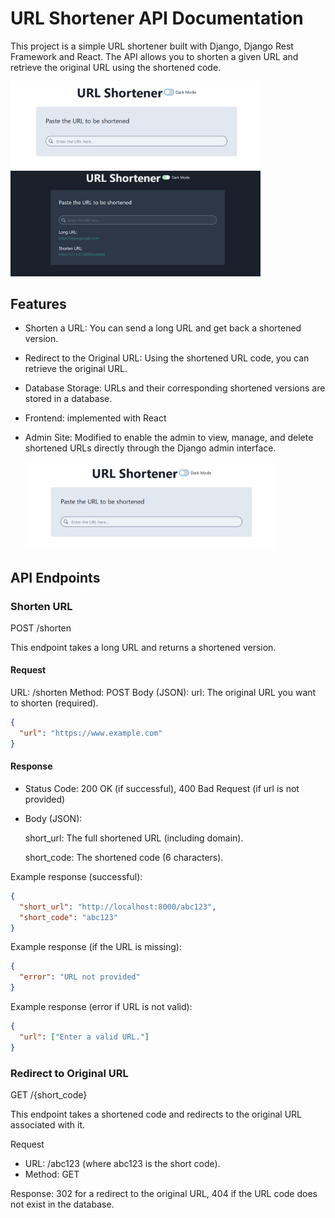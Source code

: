 # URL Shortener API Documentation

This project is a simple URL shortener built with Django, Django Rest Framework and React. The API allows you to shorten a given URL and retrieve the original URL using the shortened code.

<img src="https://github.com/MaayanBah/url-shortener/blob/6167b691e9142a185f0248a83273f9b832dead82/screenshots/light_mode.png" alt="Image Alt Text" width="400"/>

<img src="https://github.com/MaayanBah/url-shortener/blob/6167b691e9142a185f0248a83273f9b832dead82/screenshots/usage.png" alt="Image Alt Text" width="400"/>

## Features

- Shorten a URL: You can send a long URL and get back a shortened version.
- Redirect to the Original URL: Using the shortened URL code, you can retrieve the original URL.
- Database Storage: URLs and their corresponding shortened versions are stored in a database.
- Frontend: implemented with React
- Admin Site: Modified to enable the admin to view, manage, and delete shortened URLs directly through the Django admin interface.

  <img src="https://github.com/MaayanBah/url-shortener/blob/6167b691e9142a185f0248a83273f9b832dead82/screenshots/light_mode.png" alt="Image Alt Text" width="400"/>

## API Endpoints

### Shorten URL

POST /shorten

This endpoint takes a long URL and returns a shortened version.

#### Request

URL: /shorten
Method: POST
Body (JSON):
url: The original URL you want to shorten (required).

```json
{
  "url": "https://www.example.com"
}
```

#### Response

- Status Code: 200 OK (if successful), 400 Bad Request (if url is not provided)
- Body (JSON):

  short_url: The full shortened URL (including domain).

  short_code: The shortened code (6 characters).

Example response (successful):

```json
{
  "short_url": "http://localhost:8000/abc123",
  "short_code": "abc123"
}
```

Example response (if the URL is missing):

```json
{
  "error": "URL not provided"
}
```

Example response (error if URL is not valid):

```json
{
  "url": ["Enter a valid URL."]
}
```

### Redirect to Original URL

GET /{short_code}

This endpoint takes a shortened code and redirects to the original URL associated with it.

Request

- URL: /abc123 (where abc123 is the short code).
- Method: GET

Response: 302 for a redirect to the original URL, 404 if the URL code does not exist in the database.
